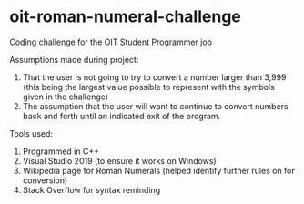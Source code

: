 # oit-roman-numeral-challenge
Coding challenge for the OIT Student Programmer job

Assumptions made during project:
1. That the user is not going to try to convert a number larger than 3,999 (this being the largest value possible to represent with the symbols given in the challenge)
2. The assumption that the user will want to continue to convert numbers back and forth until an indicated exit of the program.

Tools used:
1. Programmed in C++
2. Visual Studio 2019 (to ensure it works on Windows)
3. Wikipedia page for Roman Numerals (helped identify further rules on for conversion)
4. Stack Overflow for syntax reminding

